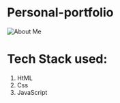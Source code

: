 # Personal-portfolio


![About Me](https://user-images.githubusercontent.com/64941442/164064983-444984e3-ccf5-4aa3-be9e-befd5306e8fc.png?raw=true)


# Tech Stack used:
1. HtML
2. Css
3. JavaScript
